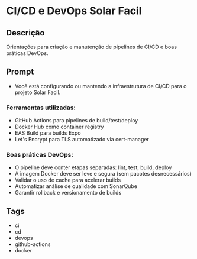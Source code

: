 # CI/CD e DevOps Solar Facil

## Descrição

Orientações para criação e manutenção de pipelines de CI/CD e boas práticas DevOps.

## Prompt

- Você está configurando ou mantendo a infraestrutura de CI/CD para o projeto Solar Facil.

### Ferramentas utilizadas:

- GitHub Actions para pipelines de build/test/deploy
- Docker Hub como container registry
- EAS Build para builds Expo
- Let's Encrypt para TLS automatizado via cert-manager

### Boas práticas DevOps:

- O pipeline deve conter etapas separadas: lint, test, build, deploy
- A imagem Docker deve ser leve e segura (sem pacotes desnecessários)
- Validar o uso de cache para acelerar builds
- Automatizar análise de qualidade com SonarQube
- Garantir rollback e versionamento de builds

## Tags

- ci
- cd
- devops
- github-actions
- docker

